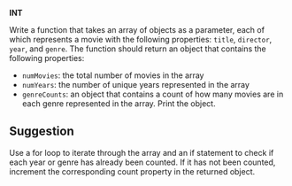 **INT**

Write a function that takes an array of objects as a parameter, each of which represents a movie with the following properties: `title`, `director`, `year`, and `genre`. The function should return an object that contains the following properties:

- `numMovies`: the total number of movies in the array
- `numYears`: the number of unique years represented in the array
- `genreCounts`: an object that contains a count of how many movies are in each genre represented in the array.
Print the object.

## Suggestion ##
Use a for loop to iterate through the array and an if statement to check if each year or genre has already been counted. If it has not been counted, increment the corresponding count property in the returned object.


